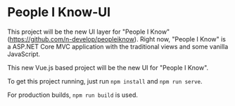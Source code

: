 # People I Know-UI

This project will be the new UI layer for "People I Know" (https://github.com/n-develop/peopleiknow).
Right now, "People I Know" is a ASP.NET Core MVC application with the traditional views and some vanilla JavaScript.

This new Vue.js based project will be the new UI for "People I Know". 

To get this project running, just run `npm install` and `npm run serve`.

For production builds, `npm run build` is used.
